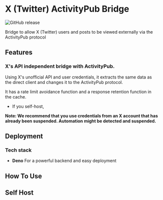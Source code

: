 # X (Twitter) ActivityPub Bridge
![GitHub release](https://img.shields.io/github/release/c7e715d1b04b17683718fb1e8944cc28/XActivityPubBridge.svg)

Bridge to allow X (Twitter) users and posts to be viewed externally via the ActivityPub protocol

## Features
### X's API independent bridge with ActivityPub.
Using X's unofficial API and user credentials, it extracts the same data as the direct client and changes it to the ActivityPub protocol.

It has a rate limit avoidance function and a response retention function in the cache.

- If you self-host,

**Note: We recommend that you use credentials from an X account that has already been suspended. Automation might be detected and suspended.**

## Deployment
### Tech stack
- **Deno** For a powerful backend and easy deployment

## How To Use


## Self Host
